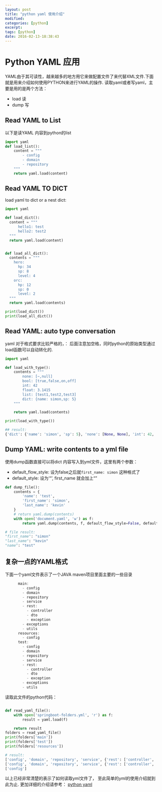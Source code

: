 ```yaml
---
layout: post
title: "python yaml 使用介绍"
modified:
categories: [python]
excerpt:
tags: [python]
date: 2016-02-13-18:38:43
---
```


# Python YAML 应用

YAML由于其可读性，越来越多的地方用它来做配置文件了来代替XML文件.下面就是用来介绍如何使用PYTHON来进行YAML的操作.
读取yaml或者写yaml，主要是用的是两个方法：

- load 读
- dump 写

## Read YAML to List

以下是读YAML 内容到python的list

```PYTHON
import yaml
def load_list():
    content = """
        - config
        - domain
        - repository
    """
    return yaml.load(content)
```

## Read YAML TO DICT

load yaml to dict or a nest dict:

```python
import yaml

def load_dict():
  content = """
      hello1: test
      hello2: test2
  """
  return yaml.load(content)


def load_all_dict():
  contents = """
    hero:
      hp: 34
      sp: 8
      level: 4
    orc:
      hp: 12
      sp: 0
      level: 2
  """
  return yaml.load(contents)

print(load_dict())
print(load_all_dict())
```

## Read YAML: auto type conversation

yaml 对于格式要求比较严格的，： 后面注意加空格，同时python的原始类型通过load函数可以自动转化的.

```python
import yaml

def load_with_type():
    contents = """
        none: [~,null]
        bool: [true,false,on,off]
        int: 42
        float: 3.1415
        list: [test1,test2,test3]
        dict: {name: simon,sp: 5}
    """

    return yaml.load(contents)

print(load_with_type())

## result:
{'dict': {'name': 'simon', 'sp': 5}, 'none': [None, None], 'int': 42, 'bool': [True, False, True, False], 'list': ['test1', 'test2', 'test3'], 'float': 3.1415}
```

## Dump YAML: write contents to a yml file

使用dump函数直接可以将dict 内容写入到yml文件，这里有两个参数：
- default_flow_style: 设为false之后就```first_name: simon``` 这种格式了
- default_style: 设为‘“’, first_name 就会加上“”

```python
def dump_file():
    contents = {
        'name': 'test',
        'first_name': 'simon',
        'last_name': 'kevin'
    }
    # return yaml.dump(contents)
    with open('document.yaml', 'w') as f:
        return yaml.dump(contents, f, default_flow_style=False, default_style='"')

# file result:
"first_name": "simon"
"last_name": "kevin"
"name": "test"

```

## 复杂一点的YAML格式

下面一个yaml文件表示了一个JAVA maven项目里面主要的一些目录

```java
      main:
        - config
        - domain
        - repository
        - service
        - rest:
          - controller
          - dto
          - exception
        - exceptions
        - utils
      resources:
        - config
      test:
        - config
        - domain
        - repository
        - service
        - rest:
          - controller
          - dto
          - exception
        - exceptions
        - utils
```

读取此文件的python代码：

```python

def read_yaml_file():
    with open('springboot-folders.yml', 'r') as f:
        result = yaml.load(f)

    return result
folders = read_yaml_file()
print(folders['main'])
print(folders['test'])
print(folders['resources'])

# result:
['config', 'domain', 'repository', 'service', {'rest': ['controller', 'dto', 'exception']}, 'exceptions', 'utils']
['config', 'domain', 'repository', 'service', {'rest': ['controller', 'dto', 'exception']}, 'exceptions', 'utils']
['config']

```

以上已经非常清楚的表示了如何读取yml文件了， 至此简单的yml的使用介绍就到此为止. 更加详细的介绍请参考：
[python yaml](http://pyyaml.org/wiki/PyYAMLDocumentation)
